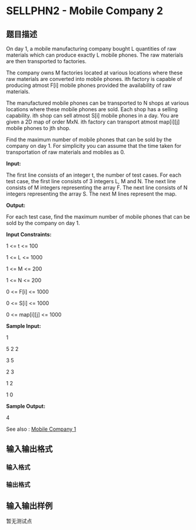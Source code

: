 # SELLPHN2 - Mobile Company 2

## 题目描述

On day 1, a mobile manufacturing company bought L quantities of raw materials which can produce exactly L mobile phones. The raw materials are then transported to factories.

The company owns M factories located at various locations where these raw materials are converted into mobile phones. ith factory is capable of producing atmost F\[i\] mobile phones provided the availability of raw materials.

The manufactured mobile phones can be transported to N shops at various locations where these mobile phones are sold. Each shop has a selling capability. ith shop can sell atmost S\[i\] mobile phones in a day. You are given a 2D map of order MxN. ith factory can transport atmost map\[i\]\[j\] mobile phones to jth shop.

Find the maximum number of mobile phones that can be sold by the company on day 1. For simplicity you can assume that the time taken for transportation of raw materials and mobiles as 0.

**Input:**

The first line consists of an integer t, the number of test cases. For each test case, the first line consists of 3 integers L, M and N. The next line consists of M integers representing the array F. The next line consists of N integers representing the array S. The next M lines represent the map.

**Output:**

For each test case, find the maximum number of mobile phones that can be sold by the company on day 1.

**Input Constraints:**

1 <= t <= 100

1 <= L <= 1000

1 <= M <= 200

1 <= N <= 200

0 <= F\[i\] <= 1000

0 <= S\[i\] <= 1000

0 <= map\[i\]\[j\] <= 1000

**Sample Input:**

1

5 2 2

3 5

2 3

1 2

1 0

**Sample Output:**

4

See also : [Mobile Company 1](http://spoj.com/problems/SELLPHON)

## 输入输出格式

### 输入格式

### 输出格式

## 输入输出样例

暂无测试点

